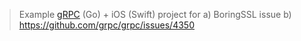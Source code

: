 > Example [gRPC](https://github.com/grpc/grpc) (Go) + iOS (Swift) project for
>   a) BoringSSL issue
>   b) https://github.com/grpc/grpc/issues/4350
